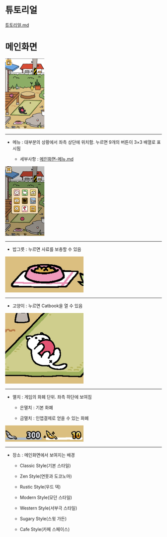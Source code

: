 ﻿# 튜토리얼

[튜토리얼.md](https://github.com/JaeWookLim/ReverseProposal/blob/master/Reverse_Proposal/튜토리얼.md)

# 메인화면

<img src="Reverse_Proposal/images/Yard.jpg" width="25%" height="25%"/>

* * *

- 메뉴 : 대부분의 상황에서 좌측 상단에 위치함. 누르면 9개의 버튼이 3×3 배열로 표시됨

  * 세부사항 : [메인화면-메뉴.md](https://github.com/JaeWookLim/ReverseProposal/blob/master/Reverse_Proposal/메인화면-메뉴.md)

<img src="Reverse_Proposal/images/Menu.jpg" width="25%" height="25%"/>

* * *

- 밥그릇 : 누르면 사료를 보충할 수 있음

<img src="Reverse_Proposal/images/Bowl.jpg" width="50%" height="50%"/>

* * *

- 고양이 : 누르면 Catbook을 열 수 있음

<img src="Reverse_Proposal/images/Yard_cat.jpg" width="50%" height="50%"/>

* * * 

- 멸치 : 게임의 화폐 단위. 좌측 하단에 보여짐

  * 은멸치 : 기본 화폐

  * 금멸치 : 인앱결제로 얻을 수 있는 화폐

<img src="Reverse_Proposal/images/Anchovy.jpg" width="50%" height="50%"/>

* * *

- 장소 : 메인화면에서 보여지는 배경

  * Classic Style(기본 스타일)

  * Zen Style(연못과 도코노마)

  * Rustic Style(우드 덱)

  * Modern Style(모던 스타일)

  * Western Style(서부극 스타일)

  * Sugary Style(스윗 가든)

  * Cafe Style(카페 스페이스)
